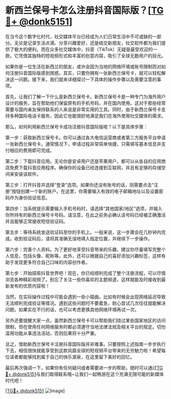 # 新西兰保号卡怎么注册抖音国际版？[[TG💪+ @donk5151](https://t.me/s/donk5151)]

在当今这个数字化时代，社交媒体平台已经成为人们日常生活中不可或缺的一部分。无论是记录生活点滴、分享兴趣爱好，还是结交新朋友，社交软件都为我们提供了极大的便利。而在众多社交媒体中，抖音（TikTok）无疑是最受欢迎的一款。它凭借其独特的短视频形式和丰富的创意内容，吸引了全球无数用户的目光。

如果你是一位生活在新西兰的朋友，或许会因为当地的网络环境或账号限制而对如何注册抖音国际版感到困惑。其实，只要你拥有一张新西兰保号卡，就可以轻松解决这一问题。接下来，我们就来详细探讨一下具体的操作步骤以及需要注意的事项。

首先，让我们了解一下什么是新西兰保号卡。新西兰保号卡是一种专门为海外用户设计的服务，旨在帮助他们保留原有的手机号码，并在国内使用。这对于那些经常需要与国内亲友保持联系的人来说是非常实用的工具。同时，由于新西兰保号卡支持多种国际电话卡服务，因此它也能很好地满足我们在海外使用社交媒体的需求。

那么，如何利用新西兰保号卡成功注册抖音国际版呢？以下是具体步骤：

第一步：获取新西兰保号卡。你可以通过各大电信运营商或者第三方服务平台申请一张新西兰保号卡。通常情况下，申请过程非常简单快捷，只需填写基本信息并支付相应的费用即可完成。

第二步：下载抖音应用。无论你是安卓用户还是苹果用户，都可以从各自的应用商店免费下载抖音应用程序。确保你的设备已经连接到互联网，并且有足够的存储空间来安装该软件。

第三步：打开抖音并选择“登录”选项。如果你还没有账号的话，则需要点击“注册”按钮创建一个新的账户。在这里，你需要输入有效的电子邮箱地址以及设置密码作为身份验证信息。

第四步：当系统提示需要输入手机号码时，请选择“其他国家/地区”选项，并输入你所持有的新西兰保号卡号码。请注意，在此之前务必确认该号码已经被正确激活并且能够正常接收短信验证码。

第五步：等待系统发送验证码至你的手机上。一般来说，这一步骤会在几秒钟内完成。收到验证码后，请将其准确无误地填入指定位置，并继续下一步操作。

第六步：完善个人资料。为了更好地享受抖音带来的乐趣，建议你尽量填写完整个人信息，包括头像、昵称等。此外，还可以根据自己的喜好添加兴趣标签，这样有助于发现更多符合自己口味的内容创作者。

第七步：开始探索抖音世界吧！现在，你已经顺利完成了整个注册流程，可以尽情浏览各种精彩视频了。别忘了关注一些你喜欢的主题频道，这样就能及时接收到最新发布的优质内容啦！

当然，在实际操作过程中可能会遇到一些小插曲。比如有时候会出现网络延迟导致无法顺利完成验证等情况。遇到这些问题时不要着急，耐心尝试几次往往就能解决问题。如果实在不行的话，也可以考虑更换其他网络环境再试一次。

另外还要提醒大家一点，虽然新西兰保号卡可以帮助我们绕过某些国家地区的访问限制，但在使用任何网络服务时都必须遵守当地法律法规及相关平台的规定。切勿滥用功能从事违法活动，否则后果将十分严重。

总之，借助新西兰保号卡注册抖音国际版并非难事。只要按照上述指南一步步执行下去，相信很快就能享受到这款风靡全球的短视频平台带来的无穷魅力啦！希望每位读者都能够找到属于自己的快乐源泉，在这里留下美好的回忆。

最后再次强调一下，如果你有任何疑问或者需要进一步的帮助，随时可以通过[TG💪+ @donk5151](https://t.me/s/donk5151)与我们取得联系哦~让我们一起畅游在这个充满无限可能的新媒体时代吧！

[[TG💪+ @donk5151](https://t.me/s/donk5151) ![Image](https://i.postimg.cc/rwNCRYN7/Snipaste-2025-04-30-17-27-05.png)]